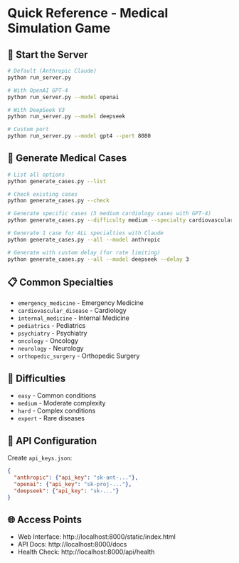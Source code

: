 # Quick Reference - Medical Simulation Game

## 🚀 Start the Server

```bash
# Default (Anthropic Claude)
python run_server.py

# With OpenAI GPT-4
python run_server.py --model openai

# With DeepSeek V3
python run_server.py --model deepseek

# Custom port
python run_server.py --model gpt4 --port 8080
```

## 🏥 Generate Medical Cases

```bash
# List all options
python generate_cases.py --list

# Check existing cases
python generate_cases.py --check

# Generate specific cases (5 medium cardiology cases with GPT-4)
python generate_cases.py --difficulty medium --specialty cardiovascular_disease --count 5 --model openai

# Generate 1 case for ALL specialties with Claude
python generate_cases.py --all --model anthropic

# Generate with custom delay (for rate limiting)
python generate_cases.py --all --model deepseek --delay 3
```

## 📋 Common Specialties

- `emergency_medicine` - Emergency Medicine
- `cardiovascular_disease` - Cardiology
- `internal_medicine` - Internal Medicine
- `pediatrics` - Pediatrics
- `psychiatry` - Psychiatry
- `oncology` - Oncology
- `neurology` - Neurology
- `orthopedic_surgery` - Orthopedic Surgery

## 🎯 Difficulties

- `easy` - Common conditions
- `medium` - Moderate complexity
- `hard` - Complex conditions
- `expert` - Rare diseases

## 🔑 API Configuration

Create `api_keys.json`:
```json
{
  "anthropic": {"api_key": "sk-ant-..."},
  "openai": {"api_key": "sk-proj-..."},
  "deepseek": {"api_key": "sk-..."}
}
```

## 🌐 Access Points

- Web Interface: http://localhost:8000/static/index.html
- API Docs: http://localhost:8000/docs
- Health Check: http://localhost:8000/api/health